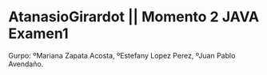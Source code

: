 # AtanasioGirardot || Momento 2 JAVA Examen1
Gurpo: ºMariana Zapata Acosta, ºEstefany Lopez Perez, ºJuan Pablo Avendaño.
